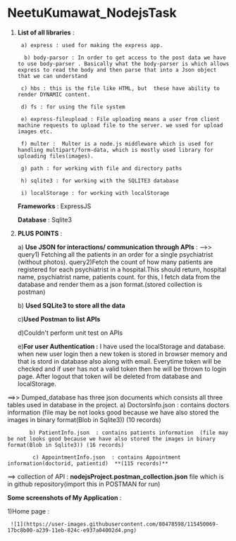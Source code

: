 # NeetuKumawat_NodejsTask


1) **List of all libraries** : 

        a) express : used for making the express app.
    
         b) body-parsor : In order to get access to the post data we have to use body-parser . Basically what the body-parser is which allows express to read the body and then parse that into a Json object that we can understand
    
        c) hbs : this is the file like HTML, but  these have ability to render DYNAMIC content.
    
        d) fs : for using the file system 
    
        e) express-fileupload : File uploading means a user from client machine requests to upload file to the server. we used for upload images etc.
    
        f) multer :  Multer is a node.js middleware which is used for handling multipart/form-data, which is mostly used library for uploading files(images).
    
        g) path : for working with file and directory paths 
    
        h) sqlite3 : for working with the SQLITE3 database
    
        i) localStorage : for working with localStorage 
    
    **Frameworks** : ExpressJS
    
    **Database** :  Sqlite3
    
 2) **PLUS POINTS** :
 
    a) **Use JSON for interactions/ communication through APIs** :
            -->> query1) Fetching all the patients in an order for a single psychiatrist (without photos).
             query2)Fetch the count of how many patients are registered for each psychiatrist in a hospital.This should return, hospital name, psychiatrist name, patients count.
              for this, I fetch data from the database and render them as a json format.(stored collection is postman)
              
     b) **Used SQLite3 to store all the data**
     
     c)**Used Postman to list APIs** 
     
     d)Couldn't perform unit test on APIs 
     
     e)**For user Authentication :** I have used the localStorage and database. when new user login then a new token is stored in browser memory and that is stord in database also along with email. Everytime token will be checked and if user has not a valid token then he will be thrown to login page. After logout that token will  be deleted from database and localStorage.
     
     
     
     
     
==>>  Dumped_database has three json documents which consists all three tables used in database in the project.
           a) DoctorsInfo.json  : contains doctors information  (file may be not looks good because we have also stored the images in binary format(Blob in Sqlite3))  (10 records)
            
           b) PatientInfo.json  : contains patients information  (file may be not looks good because we have also stored the images in binary format(Blob in Sqlite3)) (16 records)
            
            c) AppointmentInfo.json  : contains Appointment information(doctorid, patientid)  **(115 records)**
            
            
            
            
            
  ==> collection of API : **nodejsProject.postman_collection.json**  file which is in github repository(import this in POSTMAN for run)
  
  
  
  
  
  **Some screenshots of My Application** :
  
  1)Home page :
        
     ![1](https://user-images.githubusercontent.com/80478598/115450069-17bc8b00-a239-11eb-824c-e937a04002d4.png)


     
     
    
    
 

